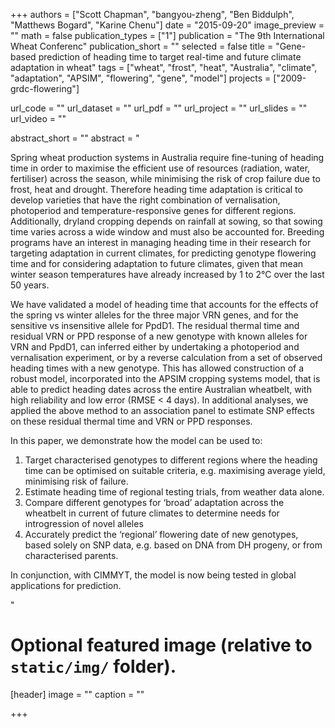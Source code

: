 +++
authors = ["Scott Chapman", "bangyou-zheng", "Ben Biddulph", "Matthews Bogard", "Karine Chenu"]
date = "2015-09-20"
image_preview = ""
math = false
publication_types = ["1"]
publication = "The 9th International Wheat Conferenc"
publication_short = ""
selected = false
title = "Gene-based prediction of heading time to target real-time and future climate adaptation in wheat"
tags = ["wheat", "frost", "heat", "Australia", "climate", "adaptation", "APSIM", "flowering", "gene", "model"]
projects = ["2009-grdc-flowering"]

url_code = ""
url_dataset = ""
url_pdf = ""
url_project = ""
url_slides = ""
url_video = ""

abstract_short = ""
abstract = "<p>Spring wheat production systems in Australia require fine-tuning of heading time in order to maximise the efficient use of resources (radiation, water, fertiliser) across the season, while minimising the risk of crop failure due to frost, heat and drought. Therefore heading time adaptation is critical to develop varieties that have the right combination of vernalisation, photoperiod and temperature-responsive genes for different regions. Additionally, dryland cropping depends on rainfall at sowing, so that sowing time varies across a wide window and must also be accounted for. Breeding programs have an interest in managing heading time in their research for targeting adaptation in current climates, for predicting genotype flowering time and for considering adaptation to future climates, given that mean winter season temperatures have already increased by 1 to 2°C over the last 50 years. </p> <p> We have validated a model of heading time that accounts for the effects of the spring vs winter alleles for the three major VRN genes, and for the sensitive vs insensitive allele for PpdD1. The residual thermal time and residual VRN or PPD response of a new genotype with known alleles for VRN and PpdD1, can inferred either by undertaking a photoperiod and vernalisation experiment, or by a reverse calculation from a set of observed heading times with a new genotype. This has allowed construction of a robust model, incorporated into the APSIM cropping systems model, that is able to predict heading dates across the entire Australian wheatbelt, with high reliability and low error (RMSE < 4 days). In additional analyses, we applied the above method to an association panel to estimate SNP effects on these residual thermal time and VRN or PPD responses. </p> <p>In this paper, we demonstrate how the model can be used to:  </p> <ol><li> Target characterised genotypes to different regions where the heading time can be optimised on suitable criteria, e.g. maximising average yield, minimising risk of failure.</li><li>Estimate heading time of regional testing trials, from weather data alone.</li><li>Compare different genotypes for ‘broad’ adaptation across the wheatbelt in current of future climates to determine needs for introgression of novel alleles</li><li>Accurately predict the ‘regional’ flowering date of new genotypes, based solely on SNP data, e.g. based on DNA from DH progeny, or from characterised parents. </li></ol><p>In conjunction, with CIMMYT, the model is now being tested in global applications for prediction.</p>"



# Optional featured image (relative to `static/img/` folder).
[header]
image = ""
caption = ""

+++
